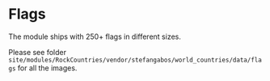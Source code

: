 # Flags

The module ships with 250+ flags in different sizes.

Please see folder `site/modules/RockCountries/vendor/stefangabos/world_countries/data/flags` for all the images.
